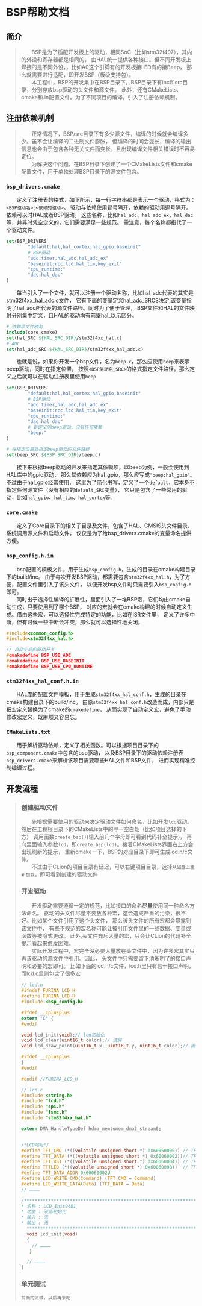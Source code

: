 # BSP帮助文档

## 简介
> &nbsp;&nbsp;&nbsp;&nbsp;&nbsp;&nbsp;
BSP是为了适配开发板上的驱动，相同SoC（比如stm32f407），其内的外设和寄存器都是相同的，
由HAL统一提供各种接口。但不同开发板上焊接的是不同外设，，比如A0这个引脚有的开发板接LED有的接Beep，
那么就需要进行适配，即开发BSP（板级支持包）。<br>
&nbsp;&nbsp;&nbsp;&nbsp;&nbsp;&nbsp;
本工程中，BSP的开发集中在BSP目录下。BSP目录下有inc和src目录，分别存放bsp驱动的头文件和源文件。
此外，还有CMakeLists、cmake和.in配置文件。为了不同项目的编译，引入了注册依赖机制。

## 注册依赖机制
> &nbsp;&nbsp;&nbsp;&nbsp;&nbsp;&nbsp;
> 正常情况下，BSP/src目录下有多少源文件，编译的时候就会编译多少。虽不会让编译的二进制文件膨胀，
> 但编译的时间会变长，编译的输出信息也会由于包含各种无关文件而变长，且出现编译文件相关错误时不容易定位。<br>
> &nbsp;&nbsp;&nbsp;&nbsp;&nbsp;&nbsp;
> 为解决这个问题，在BSP目录下创建了一个CMakeLists文件和cmake配置文件，用于单独处理BSP目录下的源文件包含。

### `bsp_drivers.cmake`
&nbsp;&nbsp;&nbsp;&nbsp;&nbsp;&nbsp;
定义了注册表的格式，如下所示，每一行字符串都是表示一个驱动，格式为：`<BSP驱动名>:<依赖的驱动>`。
驱动与依赖使用冒号隔开，依赖的驱动用逗号隔开。依赖可以时HAL或者BSP驱动。
这些名称，比如`hal_adc`、`hal_adc_ex`、`hal_dac`等，并非时凭空定义的，它们需要满足一些规范。
需注意，每个名称都指代了一个驱动文件。
```cmake
set(BSP_DRIVERS
        "default:hal,hal_cortex,hal_gpio,baseinit"
        # BSP驱动
        "adc:timer,hal_adc,hal_adc_ex"
        "baseinit:rcc,lcd,hal_tim,key_exit"
        "cpu_runtime:"
        "dac:hal_dac"
)
```


&nbsp;&nbsp;&nbsp;&nbsp;&nbsp;&nbsp;
每当引入了一个文件，就可以注册一个驱动名称，比如hal_adc代表的其实是stm32f4xx_hal_adc.c文件，
它有下面的变量定义hal_adc_SRCS决定,该变量指明了hal_adc所代表的源文件路径。同时为了便于管理，
BSP文件和HAL的文件映射分别集中定义，且HAL的驱动均有前缀hal_以示区分。


```cmake
# 依赖项文件映射
include(core.cmake)
set(hal_SRC ${HAL_SRC_DIR}/stm32f4xx_hal.c)
# ADC
set(hal_adc_SRC ${HAL_SRC_DIR}/stm32f4xx_hal_adc.c)
```

&nbsp;&nbsp;&nbsp;&nbsp;&nbsp;&nbsp;
也就是说，如果你开发一个bsp文件，名为`beep.c`，那么应使用`beep`来表示beep驱动，同时在指定位置，
按照`<BSP驱动名_SRC>`的格式指定文件路径。那么定义之后就可以在驱动注册表里使用`beep`
```cmake
set(BSP_DRIVERS
        "default:hal,hal_cortex,hal_gpio,baseinit"
        # BSP驱动
        "adc:timer,hal_adc,hal_adc_ex"
        "baseinit:rcc,lcd,hal_tim,key_exit"
        "cpu_runtime:"
        "dac:hal_dac"
        # 新定义的beep驱动，没有任何依赖
        "beep:"
)

# 在指定位置处指定beep驱动的文件路径
set(beep_SRC ${BSP_SRC_DIR}/beep.c)
```



&nbsp;&nbsp;&nbsp;&nbsp;&nbsp;&nbsp;
接下来根据beep驱动的开发来指定其依赖项，以beep为例，一般会使用到HAL库中的gpio驱动，
那么其依赖应为hal_gpio，那么应写成`"beep:hal_gpio"`。不过由于hal_gpio经常使用，
这里为了简化书写，定义了一个`default`，它本身不指定任何源文件（没有相应的`default_SRC`变量），
它只是包含了一些常用的驱动，比如`hal_gpio`、`hal_tim`、`hal_cortex`等。


### `core.cmake`
&nbsp;&nbsp;&nbsp;&nbsp;&nbsp;&nbsp;
定义了Core目录下的相关子目录及文件，包含了HAL、CMSIS头文件目录、系统调用源文件和启动文件，
仅仅是为了给bsp_drivers.cmake的变量命名提供方便。



### `bsp_config.h.in`
&nbsp;&nbsp;&nbsp;&nbsp;&nbsp;&nbsp;
bsp配置的模板文件，用于生成`bsp_config.h`，生成的目录在cmake构建目录下的build/inc。
由于每次开发BSP驱动，都需要包含`stm32f4xx_hal.h`，为了方便，配置文件里引入了该头文件，
以便开发bsp文件时只需要引入`bsp_config.h`即可。
<br>
&nbsp;&nbsp;&nbsp;&nbsp;&nbsp;&nbsp;
同时出于选择性编译的扩展性，里面引入了一堆BSP宏，它们均由cmake自动生成，只要使用到了哪个BSP，
对应的宏就会在cmake构建的时候自动定义生成。借由这些宏，可以选择性完成特定的功能，比如在ISR文件里，
定义了许多中断，但有时候一些中断会冲突，那么就可以选择性地关闭。
```c
#include<common_config.h>
#include<stm32f4xx_hal.h>

// 自动生成的驱动开关
#cmakedefine BSP_USE_ADC
#cmakedefine BSP_USE_BASEINIT
#cmakedefine BSP_USE_CPU_RUNTIME
```


### `stm32f4xx_hal_conf.h.in`
&nbsp;&nbsp;&nbsp;&nbsp;&nbsp;&nbsp;
HAL库的配置文件模板，用于生成`stm32f4xx_hal_conf.h`，生成的目录在cmake构建目录下的build/inc。
由原`stm32f4xx_hal_conf.h`改造而成，内部只是把宏定义替换为了cmake的`cmakedefine`，
从而实现了自动定义宏，避免了手动修改宏定义，既麻烦又容易忘。


### `CMakeLists.txt`
&nbsp;&nbsp;&nbsp;&nbsp;&nbsp;&nbsp;
用于解析驱动依赖，定义了相关函数。可以根据项目目录下的`bsp_component.cmake`中包含的bsp驱动，
以及BSP目录下的驱动依赖注册表`bsp_drivers.cmake`来解析该项目需要哪些HAL文件和BSP文件，
进而实现精准控制编译过程。


## 开发流程
> ### 创建驱动文件
> &nbsp;&nbsp;&nbsp;&nbsp;&nbsp;&nbsp;
> 先根据需要使用的驱动来决定驱动文件如何命名，比如开发`lcd`驱动。
> 然后在工程根目录下的CMakeLists中的寻一空白处（比如项目选择的下方）
> 调用函数`create_bsp()`(输入前几个字母即可看到代码补全提示)，
> 再向里面输入参数`lcd`，即`create_bsp(lcd)`。接着CMakeLists界面右上方会出现刷新的提示，
> 重新cmake一下，BSP的对应目录下即可生成lcd.h/c文件。<br>
> &nbsp;&nbsp;&nbsp;&nbsp;&nbsp;&nbsp;
> 不过由于CLion的项目目录有延迟，可以右键项目目录，选择`从磁盘上重新加载`，即可看到创建的驱动文件
> ### 开发驱动
> &nbsp;&nbsp;&nbsp;&nbsp;&nbsp;&nbsp;
> 开发驱动需要遵循一定的规范，比如接口的命名**尽量**使用同一种命名方法命名。
> 驱动的头文件尽量不要放各种宏，这会造成严重的污染，很不好。比如某个文件引用了这个头文件，
> 那么该头文件的所有宏都会暴露到该文件中，
> 有些不规范的宏名称可能让被引用文件里的一些数据、变量或函数等被隐式更改。
> 此外,头文件充斥大量的宏，只会让CLion的代码补全提示看起来愈发困难。
> <br>
> &nbsp;&nbsp;&nbsp;&nbsp;&nbsp;&nbsp;
> 实际开发过程中，宏完全没必要大量放在头文件中，因为许多宏其实只再该驱动的源文件中引用。因此，
> 头文件中只需要留下清晰明了的接口声明和必要的宏即可。
> 比如下面的lcd.h/c文件，lcd.h里只有若干接口声明，而lcd.c里则包含了很多宏
> ```c
> // lcd.h
> #ifndef FURINA_LCD_H
> #define FURINA_LCD_H
> #include <bsp_config.h>
>
> #ifdef __cplusplus
> extern "C" {
> #endif
> 
> void lcd_init(void);// lcd初始化
> void lcd_clear(uint16_t color);// 清屏
> void lcd_draw_point(uint16_t x, uint16_t y, uint16_t color);// 画点
> 
> #ifdef __cplusplus
> }
> #endif
>
> #endif //FURINA_LCD_H
> ```
> ```c
> // lcd.c
> #include <string.h>
> #include "lcd.h"
> #include "spi.h"
> #include "fsmc.h"
> #include "stm32f4xx_hal.h"
>
> extern DMA_HandleTypeDef hdma_memtomem_dma2_stream6;
>
>
> /*LCD地址*/
> #define TFT_CMD (*((volatile unsigned short *) 0x60060000)) // TFT命令寄存器片选地址
> #define TFT_DATA (*((volatile unsigned short *) 0x60060002))// TFT数据寄存器片选地址
> #define TFT_RST (*((volatile unsigned short *) 0x60060004)) // TFT复位寄存器地址
> #define TFTLED (*((volatile unsigned short *) 0x60060008))  // TFT背光寄存器地址
> #define TFT_DATA_ADDR 0x60060002U
> #define LCD_WRITE_CMD(Command) (TFT_CMD = Command)
> #define LCD_WRITE_DATA(Data) (TFT_DATA = Data)
> // …………
> 
> /********************************************************************
> * 名称 : LCD_Init9481
> * 功能 : 液晶初始化
> * 输入 : 无
> * 输出 : 无
>   ***********************************************************************/
>   void lcd_init(void)
>   {
>     // …………
>    }
> 
>   // …………
> }
> ```
> ### 单元测试
> `前面的区域，以后再来吧`